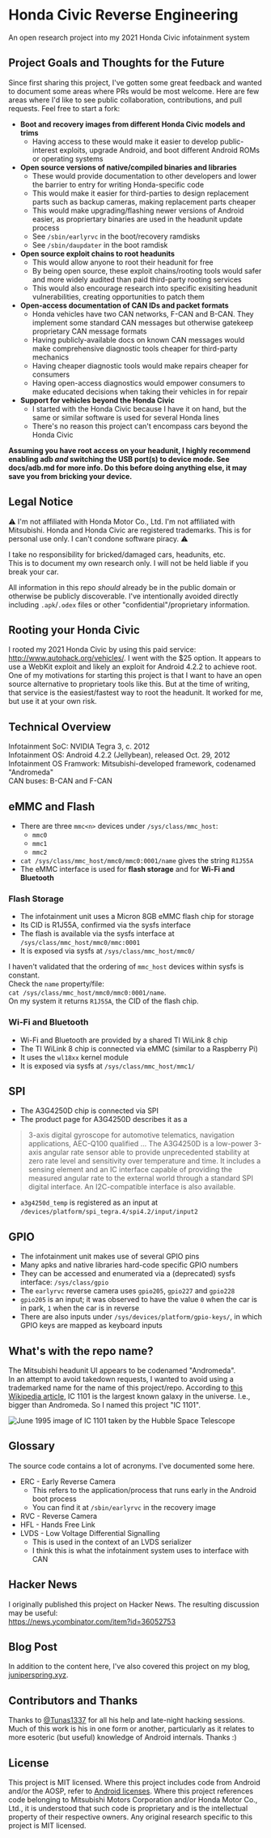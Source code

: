 # Honda Civic Reverse Engineering
An open research project into my 2021 Honda Civic infotainment system

## Project Goals and Thoughts for the Future
Since first sharing this project, I've gotten some great feedback and wanted to document some areas where PRs would be most welcome.
Here are few areas where I'd like to see public collaboration, contributions, and pull requests. Feel free to start a fork:
- **Boot and recovery images from different Honda Civic models and trims**
    - Having access to these would make it easier to develop public-interest exploits, upgrade Android, and boot different Android ROMs or operating systems
- **Open source versions of native/compiled binaries and libraries**
    - These would provide documentation to other developers and lower the barrier to entry for writing Honda-specific code
    - This would make it easier for third-parties to design replacement parts such as backup cameras, making replacement parts cheaper
    - This would make upgrading/flashing newer versions of Android easier, as propriertary binaries are used in the headunit update process
    - See `/sbin/earlyrvc` in the boot/recovery ramdisks
    - See `/sbin/daupdater` in the boot ramdisk
- **Open source exploit chains to root headunits**
    - This would allow anyone to root their headunit for free
    - By being open source, these exploit chains/rooting tools would safer and more widely audited than paid third-party rooting services
    - This would also encourage research into specific exisiting headunit vulnerabilities, creating opportunities to patch them
- **Open-access documentation of CAN IDs and packet formats**
    - Honda vehicles have two CAN networks, F-CAN and B-CAN. They implement some standard CAN messages but otherwise gatekeep proprietary CAN message formats
    - Having publicly-available docs on known CAN messages would make comprehensive diagnostic tools cheaper for third-party mechanics
    - Having cheaper diagnostic tools would make repairs cheaper for consumers
    - Having open-access diagnostics would empower consumers to make educated decisions when taking their vehicles in for repair
- **Support for vehicles beyond the Honda Civic**
    - I started with the Honda Civic because I have it on hand, but the same or similar software is used for several Honda lines
    - There's no reason this project can't encompass cars beyond the Honda Civic

**Assuming you have root access on your headunit, I highly recommend enabling adb *and* switching the USB port(s) to device mode. See docs/adb.md for more info. Do this before doing anything else, it may save you from bricking your device.**

## Legal Notice
⚠️ I'm not affiliated with Honda Motor Co., Ltd. I'm not affiliated with Mitsubishi. Honda and Honda Civic are registered trademarks. This is for personal use only. I can't condone software piracy. ⚠️

I take no responsibility for bricked/damaged cars, headunits, etc.  
This is to document my own research only.
I will not be held liable if you break your car.

All information in this repo *should* already be in the public domain or otherwise be publicly discoverable. I've intentionally avoided directly including `.apk`/`.odex` files or other "confidential"/proprietary information.

## Rooting your Honda Civic
I rooted my 2021 Honda Civic by using this paid service: http://www.autohack.org/vehicles/.
I went with the $25 option. It appears to use a WebKit exploit and likely an exploit for Android 4.2.2 to achieve root.
One of my motivations for starting this project is that I want to have an open source alternative to proprietary tools like this.
But at the time of writing, that service is the easiest/fastest way to root the headunit.
It worked for me, but use it at your own risk.

## Technical Overview
Infotainment SoC: NVIDIA Tegra 3, c. 2012  
Infotainment OS: Android 4.2.2 (Jellybean), released Oct. 29, 2012  
Infotainment OS Framwork: Mitsubishi-developed framework, codenamed "Andromeda"  
CAN buses: B-CAN and F-CAN

## eMMC and Flash
- There are three `mmc<n>` devices under `/sys/class/mmc_host`:
    - `mmc0`
    - `mmc1`
    - `mmc2`
- `cat /sys/class/mmc_host/mmc0/mmc0:0001/name` gives the string `R1J55A`
- The eMMC interface is used for **flash storage** and for **Wi-Fi and Bluetooth**

### Flash Storage
- The infotainment unit uses a Micron 8GB eMMC flash chip for storage
- Its CID is R1J55A, confirmed via the sysfs interface
- The flash is available via the sysfs interface at `/sys/class/mmc_host/mmc0/mmc:0001`
- It is exposed via sysfs at `/sys/class/mmc_host/mmc0/`

I haven't validated that the ordering of `mmc_host` devices within sysfs is constant.  
Check the `name` property/file:  
`cat /sys/class/mmc_host/mmc0/mmc0:0001/name`.  
On my system it returns `R1J55A`, the CID of the flash chip.

### Wi-Fi and Bluetooth
- Wi-Fi and Bluetooth are provided by a shared TI WiLink 8 chip
- The TI WiLink 8 chip is connected via eMMC (similar to a Raspberry Pi)
- It uses the `wl18xx` kernel module
- It is exposed via sysfs at `/sys/class/mmc_host/mmc1/`

## SPI
- The A3G4250D chip is connected via SPI
- The product page for A3G4250D describes it as a
>3-axis digital gyroscope for automotive telematics, navigation applications, AEC-Q100 qualified ...
>The A3G4250D is a low-power 3-axis angular rate sensor able to provide unprecedented stability at zero rate level and sensitivity over temperature and time. It includes a sensing element and an IC interface capable of providing the measured angular rate to the external world through a standard SPI digital interface. An I2C-compatible interface is also available.
- `a3g4250d_temp` is registered as an input at `/devices/platform/spi_tegra.4/spi4.2/input/input2`

## GPIO
- The infotainment unit makes use of several GPIO pins
- Many apks and native libraries hard-code specific GPIO numbers
- They can be accessed and enumerated via a (deprecated) sysfs interface: `/sys/class/gpio`
- The `earlyrvc` reverse camera uses `gpio205`, `gpio227` and `gpio228`
- `gpio205` is an input; it was observed to have the value `0` when the car is in park, `1` when the car is in reverse
- There are also inputs under `/sys/devices/platform/gpio-keys/`, in which GPIO keys are mapped as keyboard inputs

## What's with the repo name?
The Mitsubishi headunit UI appears to be codenamed "Andromeda".  
In an attempt to avoid takedown requests, I wanted to avoid using a trademarked name for the name of this project/repo. According to [this Wikipedia article](https://en.wikipedia.org/wiki/IC_1101), IC 1101 is the largest known galaxy in the universe. I.e., bigger than Andromeda. So I named this project "IC 1101".

![June 1995 image of IC 1101 taken by the Hubble Space Telescope](./ic1101.jpg)

## Glossary
The source code contains a lot of acronyms. I've documented some here.

- ERC - Early Reverse Camera
    - This refers to the application/process that runs early in the Android boot process
    - You can find it at `/sbin/earlyrvc` in the recovery image
- RVC - Reverse Camera
- HFL - Hands Free Link
- LVDS - Low Voltage Differential Signalling
    - This is used in the context of an LVDS serializer
    - I think this is what the infotainment system uses to interface with CAN

## Hacker News
I originally published this project on Hacker News.
The resulting discussion may be useful:  
https://news.ycombinator.com/item?id=36052753

## Blog Post
In addition to the content here, I've also covered this project on my blog, [juniperspring.xyz](https://juniperspring.xyz/posts/honda-reverse-engineering/).

## Contributors and Thanks
Thanks to [@Tunas1337](https://github.com/Tunas1337) for all his help and late-night hacking sessions.
Much of this work is his in one form or another, particularly as it relates to more esoteric (but useful) knowledge of Android internals. Thanks :)

## License
This project is MIT licensed.
Where this project includes code from Android and/or the AOSP, refer to [Android licenses](https://source.android.com/docs/setup/about/licenses). Where this project references code belonging to Mitsubishi Motors Corporation and/or Honda Motor Co., Ltd., it is understood that such code is proprietary and is the intellectual property of their respective owners. Any original research specific to this project is MIT licensed.
